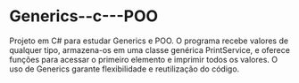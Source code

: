 # Generics--c---POO
Projeto em C# para estudar Generics e POO. O programa recebe valores de qualquer tipo, armazena-os em uma classe genérica PrintService, e oferece funções para acessar o primeiro elemento e imprimir todos os valores. O uso de Generics garante flexibilidade e reutilização do código.

